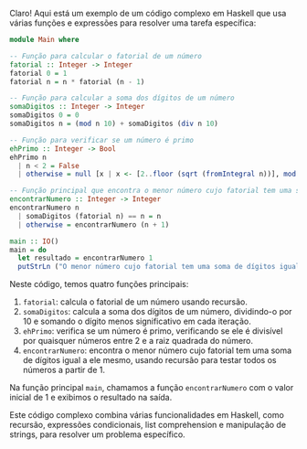 Claro! Aqui está um exemplo de um código complexo em Haskell que usa várias funções e expressões para resolver uma tarefa específica:

```haskell
module Main where

-- Função para calcular o fatorial de um número
fatorial :: Integer -> Integer
fatorial 0 = 1
fatorial n = n * fatorial (n - 1)

-- Função para calcular a soma dos dígitos de um número
somaDigitos :: Integer -> Integer
somaDigitos 0 = 0
somaDigitos n = (mod n 10) + somaDigitos (div n 10)

-- Função para verificar se um número é primo
ehPrimo :: Integer -> Bool
ehPrimo n
  | n < 2 = False
  | otherwise = null [x | x <- [2..floor (sqrt (fromIntegral n))], mod n x == 0]

-- Função principal que encontra o menor número cujo fatorial tem uma soma de dígitos igual a ele mesmo
encontrarNumero :: Integer -> Integer
encontrarNumero n
  | somaDigitos (fatorial n) == n = n
  | otherwise = encontrarNumero (n + 1)

main :: IO()
main = do
  let resultado = encontrarNumero 1
  putStrLn ("O menor número cujo fatorial tem uma soma de dígitos igual a ele mesmo é: " ++ show resultado)
```

Neste código, temos quatro funções principais:

1. `fatorial`: calcula o fatorial de um número usando recursão.
2. `somaDigitos`: calcula a soma dos dígitos de um número, dividindo-o por 10 e somando o dígito menos significativo em cada iteração.
3. `ehPrimo`: verifica se um número é primo, verificando se ele é divisível por quaisquer números entre 2 e a raiz quadrada do número.
4. `encontrarNumero`: encontra o menor número cujo fatorial tem uma soma de dígitos igual a ele mesmo, usando recursão para testar todos os números a partir de 1.

Na função principal `main`, chamamos a função `encontrarNumero` com o valor inicial de 1 e exibimos o resultado na saída.

Este código complexo combina várias funcionalidades em Haskell, como recursão, expressões condicionais, list comprehension e manipulação de strings, para resolver um problema específico.